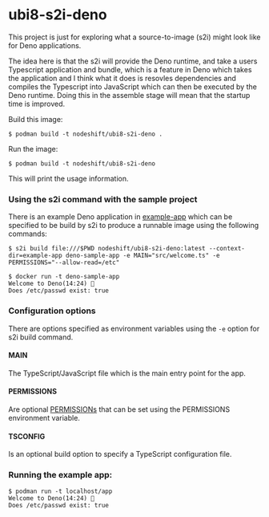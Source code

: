 # ubi8-s2i-deno
This project is just for exploring what a source-to-image (s2i) might look like
for Deno applications.

The idea here is that the s2i will provide the Deno runtime, and take a users
Typescript application and bundle, which is a feature in Deno which takes the
application and I think what it does is resovles dependencies and compiles
the Typescript into JavaScript which can then be executed by the Deno runtime.
Doing this in the assemble stage will mean that the startup time is improved.

Build this image:
```console
$ podman build -t nodeshift/ubi8-s2i-deno .
```

Run the image:
```console
$ podman build -t nodeshift/ubi8-s2i-deno
```
This will print the usage information.

### Using the s2i command with the sample project
There is an example Deno application in [example-app](./example-app) which can
be specified to be build by s2i to produce a runnable image using the following
commands:
```console
$ s2i build file:///$PWD nodeshift/ubi8-s2i-deno:latest --context-dir=example-app deno-sample-app -e MAIN="src/welcome.ts" -e PERMISSIONS="--allow-read=/etc"

$ docker run -t deno-sample-app
Welcome to Deno(14:24) 🦕
Does /etc/passwd exist: true
```

### Configuration options
There are options specified as environment variables using the `-e` option for
s2i build command.

#### MAIN
The TypeScript/JavaScript file which is the main entry point for the app.

#### PERMISSIONS
Are optional [PERMISSIONs](https://deno.land/manual/getting_started/permissions) 
that can be set using the PERMISSIONS environment variable.

#### TSCONFIG
Is an optional build option to specify a TypeScript configuration file.

### Running the example app:
```console
$ podman run -t localhost/app 
Welcome to Deno(14:24) 🦕
Does /etc/passwd exist: true
```
